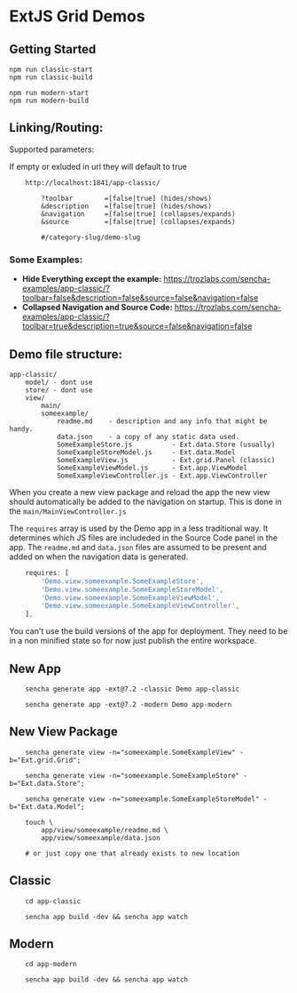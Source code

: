 # ExtJS Grid Demos

## Getting Started

```
npm run classic-start
npm run classic-build

npm run modern-start
npm run modern-build
```


## Linking/Routing:

Supported parameters:

If empty or exluded in url they will default to true

```text
    http://localhost:1841/app-classic/
        
        ?toolbar        =[false|true] (hides/shows)
        &description    =[false|true] (hides/shows)
        &navigation     =[false|true] (collapses/expands)
        &source         =[false|true] (collapses/expands)
        
        #/category-slug/demo-slug
``` 

### Some Examples:

- __Hide Everything except the example:__ https://trozlabs.com/sencha-examples/app-classic/?toolbar=false&description=false&source=false&navigation=false
- __Collapsed Navigation and Source Code:__ https://trozlabs.com/sencha-examples/app-classic/?toolbar=true&description=true&source=false&navigation=false



## Demo file structure:

```shell
app-classic/
    model/ - dont use
    store/ - dont use
    view/
        main/
        someexample/
            readme.md    - description and any info that might be handy.
            data.json    - a copy of any static data used.
            SomeExampleStore.js          - Ext.data.Store (usually)
            SomeExampleStoreModel.js     - Ext.data.Model
            SomeExampleView.js           - Ext.grid.Panel (classic)
            SomeExampleViewModel.js      - Ext.app.ViewModel
            SomeExampleViewController.js - Ext.app.ViewController
```

When you create a new view package and reload the app the new view should automatically 
be added to the navigation on startup. This is done in the `main/MainViewController.js`

The `requires` array is used by the Demo app in a less traditional way. It determines 
which JS files are includeded in the Source Code panel in the app. The `readme.md` and 
`data.json` files are assumed to be present and added on when the navigation data is 
generated. 

```javascript
    requires: [
        'Demo.view.someexample.SomeExampleStore',
        'Demo.view.someexample.SomeExampleStoreModel',
        'Demo.view.someexample.SomeExampleViewModel',
        'Demo.view.someexample.SomeExampleViewController',
    ],
```

You can't use the build versions of the app for deployment. They need to be in a non 
minified state so for now just publish the entire workspace. 

## New App 

```shell
    sencha generate app -ext@7.2 -classic Demo app-classic

    sencha generate app -ext@7.2 -modern Demo app-modern
```

## New View Package

```shell
    sencha generate view -n="someexample.SomeExampleView" -b="Ext.grid.Grid"; 

    sencha generate view -n="someexample.SomeExampleStore" -b="Ext.data.Store"; 

    sencha generate view -n="someexample.SomeExampleStoreModel" -b="Ext.data.Model"; 

    touch \
        app/view/someexample/readme.md \
        app/view/someexample/data.json

    # or just copy one that already exists to new location
```

## Classic

```shell
    cd app-classic 

    sencha app build -dev && sencha app watch
```

## Modern

```shell
    cd app-modern 

    sencha app build -dev && sencha app watch
```
